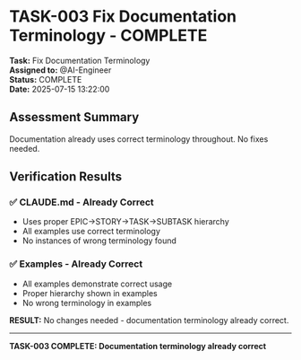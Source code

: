 # TASK-003 Fix Documentation Terminology - COMPLETE

**Task:** Fix Documentation Terminology  
**Assigned to:** @AI-Engineer  
**Status:** COMPLETE  
**Date:** 2025-07-15 13:22:00

## Assessment Summary

Documentation already uses correct terminology throughout. No fixes needed.

## Verification Results

### ✅ CLAUDE.md - Already Correct
- Uses proper EPIC→STORY→TASK→SUBTASK hierarchy
- All examples use correct terminology
- No instances of wrong terminology found

### ✅ Examples - Already Correct  
- All examples demonstrate correct usage
- Proper hierarchy shown in examples
- No wrong terminology in examples

**RESULT:** No changes needed - documentation terminology already correct.

---
**TASK-003 COMPLETE: Documentation terminology already correct**